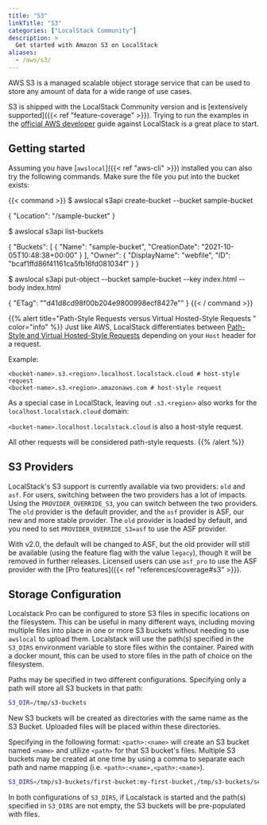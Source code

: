 ```yaml
---
title: "S3"
linkTitle: "S3"
categories: ["LocalStack Community"]
description: >
  Get started with Amazon S3 on LocalStack
aliases:
  - /aws/s3/
---
```


AWS S3 is a managed scalable object storage service that can be used to store any amount of data for a wide range of use cases. 

S3 is shipped with the LocalStack Community version and is [extensively supported]({{< ref "feature-coverage" >}}). Trying to run the examples in the [official AWS developer](https://docs.aws.amazon.com/s3/index.html) guide against LocalStack is a great place to start.

## Getting started

Assuming you have [`awslocal`]({{< ref "aws-cli" >}}) installed you can also try the following commands. Make sure the file you put into the bucket exists:

{{< command >}}
$ awslocal s3api create-bucket --bucket sample-bucket

{
    "Location": "/sample-bucket"
}

$ awslocal s3api list-buckets

{
    "Buckets": [
        {
            "Name": "sample-bucket",
            "CreationDate": "2021-10-05T10:48:38+00:00"
        }
    ],
    "Owner": {
        "DisplayName": "webfile",
        "ID": "bcaf1ffd86f41161ca5fb16fd081034f"
    }
}

$ awslocal s3api put-object --bucket sample-bucket --key index.html --body index.html

{
    "ETag": "\"d41d8cd98f00b204e9800998ecf8427e\""
}
{{< / command >}}


{{% alert title="Path-Style Requests versus Virtual Hosted-Style Requests " color="info" %}}
Just like AWS, LocalStack differentiates between [Path-Style and Virtual Hosted-Style Requests](https://docs.aws.amazon.com/AmazonS3/latest/userguide/VirtualHosting.html) depending on your `Host` header for a request.

Example:

```
<bucket-name>.s3.<region>.localhost.localstack.cloud # host-style request
<bucket-name>.s3.<region>.amazonaws.com # host-style request
```

As a special case in LocalStack, leaving out `.s3.<region>` also works for the `localhost.localstack.cloud` domain:

`<bucket-name>.localhost.localstack.cloud` is also a host-style request.

All other requests will be considered path-style requests.
{{% /alert %}}

## S3 Providers

LocalStack's S3 support is currently available via two providers: `old` and `asf`. For users, switching between the two providers has a lot of impacts. Using the `PROVIDER_OVERRIDE_S3`, you can switch between the two providers. The `old` provider is the default provider, and the `asf` provider is ASF, our new and more stable provider. The `old` provider is loaded by default, and you need to set `PROVIDER_OVERRIDE_S3=asf` to use the ASF provider.

With v2.0, the default will be changed to ASF, but the old provider will still be available (using the feature flag with the value `legacy`), though it will be removed in further releases. Licensed users can use `asf_pro` to use the ASF provider with the [Pro features]({{< ref "references/coverage#s3" >}}).

## Storage Configuration

Localstack Pro can be configured to store S3 files in specific locations on the filesystem. This can be useful in many different ways, including moving multiple files into place in one or more S3 buckets without needing to use `awslocal` to upload them. Localstack will use the path(s) specified in the `S3_DIRS` environment variable to store files within the container. Paired with a docker mount, this can be used to store files in the path of choice on the filesystem.

Paths may be specified in two different configurations. Specifying only a path will store all S3 buckets in that path:

```bash
S3_DIR=/tmp/s3-buckets
```

New S3 buckets will be created as directories with the same name as the S3 Bucket. Uploaded files will be placed within these directories.

Specifying in the following format: `<path>:<name>` will create an S3 bucket named `<name>` and utilize `<path>` for that S3 bucket's files. Multiple S3 buckets may be created at one time by using a comma to separate each path and name mapping (i.e. `<path>:<name>,<path>:<name>`).

```bash
S3_DIRS=/tmp/s3-buckets/first-bucket:my-first-bucket,/tmp/s3-buckets/second-bucket:my-second-bucket
```

In both configurations of `S3_DIRS`, if Localstack is started and the path(s) specified in `S3_DIRS` are not empty, the S3 buckets will be pre-populated with files.

